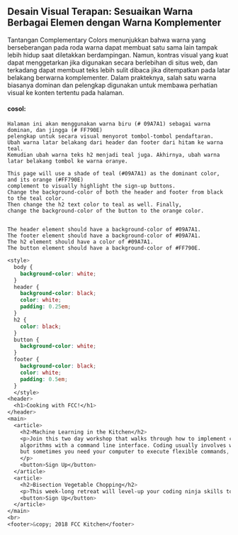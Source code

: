 ## Desain Visual Terapan: Sesuaikan Warna Berbagai Elemen dengan Warna Komplementer

Tantangan Complementary Colors menunjukkan bahwa warna yang berseberangan pada roda warna dapat membuat satu sama lain tampak lebih hidup saat diletakkan berdampingan. Namun, kontras visual yang kuat dapat menggetarkan jika digunakan secara berlebihan di situs web, dan terkadang dapat membuat teks lebih sulit dibaca jika ditempatkan pada latar belakang berwarna komplementer. Dalam prakteknya, salah satu warna biasanya dominan dan pelengkap digunakan untuk membawa perhatian visual ke konten tertentu pada halaman.



#### cosol:

```
Halaman ini akan menggunakan warna biru (# 09A7A1) sebagai warna dominan, dan jingga (# FF790E) 
pelengkap untuk secara visual menyorot tombol-tombol pendaftaran. 
Ubah warna latar belakang dari header dan footer dari hitam ke warna teal. 
Kemudian ubah warna teks h2 menjadi teal juga. Akhirnya, ubah warna latar belakang tombol ke warna oranye.

This page will use a shade of teal (#09A7A1) as the dominant color, and its orange (#FF790E) 
complement to visually highlight the sign-up buttons. 
Change the background-color of both the header and footer from black to the teal color. 
Then change the h2 text color to teal as well. Finally, 
change the background-color of the button to the orange color.


The header element should have a background-color of #09A7A1.
The footer element should have a background-color of #09A7A1.
The h2 element should have a color of #09A7A1.
The button element should have a background-color of #FF790E.
```

```css
<style>
  body {
    background-color: white;
  }
  header {
    background-color: black;
    color: white;
    padding: 0.25em;
  }
  h2 {
    color: black;
  }  
  button {
    background-color: white;
  }
  footer {
    background-color: black;
    color: white;
    padding: 0.5em;
  }
  </style>
<header>
  <h1>Cooking with FCC!</h1>
</header>
<main>
  <article>
    <h2>Machine Learning in the Kitchen</h2>
    <p>Join this two day workshop that walks through how to implement cutting-edge snack-getting 
    algorithms with a command line interface. Coding usually involves writing exact instructions, 
    but sometimes you need your computer to execute flexible commands, like <code>fetch Pringles</code>.
    </p>
    <button>Sign Up</button>
  </article>
  <article>
    <h2>Bisection Vegetable Chopping</h2>
    <p>This week-long retreat will level-up your coding ninja skills to actual ninja skills. No longer is the humble bisection search limited to sorted arrays or coding interview questions, applying its concepts in the kitchen will have you chopping carrots in O(log n) time before you know it.</p>
    <button>Sign Up</button>
  </article>
</main>
<br>
<footer>&copy; 2018 FCC Kitchen</footer>
```



